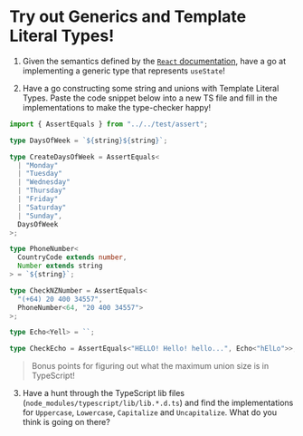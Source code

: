 # Try out Generics and Template Literal Types!

1. Given the semantics defined by the [`React` documentation](https://beta.reactjs.org/reference/react/useState#usestate), have a go at implementing a generic type that represents `useState`!

2. Have a go constructing some string and unions with Template Literal Types. Paste the code snippet below into a new TS file and fill in the implementations to make the type-checker happy!

```typescript
import { AssertEquals } from "../../test/assert";

type DaysOfWeek = `${string}${string}`;

type CreateDaysOfWeek = AssertEquals<
  | "Monday"
  | "Tuesday"
  | "Wednesday"
  | "Thursday"
  | "Friday"
  | "Saturday"
  | "Sunday",
  DaysOfWeek
>;

type PhoneNumber<
  CountryCode extends number,
  Number extends string
> = `${string}`;

type CheckNZNumber = AssertEquals<
  "(+64) 20 400 34557",
  PhoneNumber<64, "20 400 34557">
>;

type Echo<Yell> = ``;

type CheckEcho = AssertEquals<"HELLO! Hello! hello...", Echo<"hElLo">>;
```

> Bonus points for figuring out what the maximum union size is in TypeScript!

3. Have a hunt through the TypeScript lib files (`node_modules/typescript/lib/lib.*.d.ts`) and find the implementations for `Uppercase`, `Lowercase`, `Capitalize` and `Uncapitalize`. What do you think is going on there?
